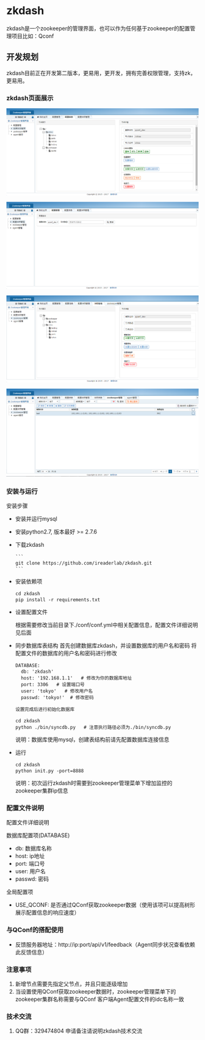 # zkdash

zkdash是一个zookeeper的管理界面，也可以作为任何基于zookeeper的配置管理项目比如：Qconf

## 开发规划
zkdash目前正在开发第二版本，更易用，更开发，拥有完善权限管理，支持zk，更易用。

### zkdash页面展示

![zkdash_conf](docs/images/zkdash_conf.jpg)

![zkdash_search](docs/images/zkdash_search.jpg)

![zkdash_snapshot](docs/images/zkdash_snapshot.jpg)

![zkdash_zookeeper](docs/images/zkdash_zookeeper.jpg)


### 安装与运行
安装步骤

 - 安装并运行mysql
 
 - 安装python2.7, 版本最好 >= 2.7.6

 - 下载zkdash
 
       ```
       git clone https://github.com/ireaderlab/zkdash.git
       ```

 - 安装依赖项

    ```
    cd zkdash
    pip install -r requirements.txt
    ```

 - 设置配置文件
 
 	根据需要修改当前目录下./conf/conf.yml中相关配置信息，配置文件详细说明见后面

 - 同步数据库表结构
      首先创建数据库zkdash，并设置数据库的用户名和密码
      将配置文件的数据库的用户名和密码进行修改
      ```
      DATABASE:
        db: 'zkdash'
        host: '192.168.1.1'   # 修改为你的数据库地址
        port: 3306   # 设置端口号
        user: 'tokyo'   # 修改用户名
        passwd: 'tokyo!'  # 修改密码
      ```
       设置完成后进行初始化数据库
 	```
 	cd zkdash
 	python ./bin/syncdb.py   # 注意执行路径必须为./bin/syncdb.py
	```
	说明：数据库使用mysql，创建表结构前请先配置数据库连接信息

 - 运行

	```
	cd zkdash
	python init.py -port=8888
	```
	说明：初次运行zkdash时需要到zookeeper管理菜单下增加监控的zookeeper集群ip信息


### 配置文件说明
配置文件详细说明

数据库配置项(DATABASE)

 - db: 数据库名称
 - host: ip地址
 - port: 端口号
 - user: 用户名
 - passwd: 密码

全局配置项

 - USE_QCONF: 是否通过QConf获取zookeeper数据（使用该项可以提高树形展示配置信息的响应速度）


### 与QConf的搭配使用

 - 反馈服务器地址：http://ip:port/api/v1/feedback（Agent同步状况查看依赖此反馈信息）


### 注意事项
 1. 新增节点需要先指定父节点，并且只能逐级增加
 2. 当设置使用QConf获取zookeeper数据时，zookeeper管理菜单下的zookeeper集群名称需要与QConf
    客户端Agent配置文件的idc名称一致

### 技术交流
 1. QQ群：329474804  申请备注请说明zkdash技术交流
